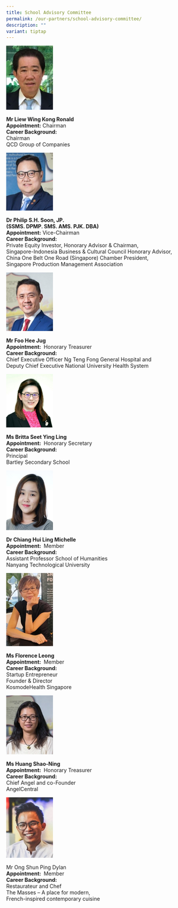 ```yaml
---
title: School Advisory Committee
permalink: /our-partners/school-advisory-committee/
description: ""
variant: tiptap
---
```

<p></p>
<div class="isomer-image-wrapper">
<img style="width: 25%;" height="auto" width="100%" alt="" src="/images/Ronald_Liew.png">
</div>
<p></p>
<p><strong>Mr Liew Wing Kong Ronald </strong>
<br><strong>Appointment:</strong> Chairman
<br><strong>Career Background:</strong> 
<br>Chairman
<br>QCD Group of Companies</p>
<p></p>
<p></p>
<div class="isomer-image-wrapper">
<img style="width: 25%;" height="auto" width="100%" alt="" src="/images/Philip_Soon.png">
</div>
<p><strong>Dr Philip S.H. Soon, JP. </strong>
<br><strong> (SSMS. DPMP. SMS. AMS. PJK. DBA) </strong>
<br><strong>Appointment:</strong> Vice-Chairman
<br><strong>Career Background:</strong> 
<br>Private Equity Investor, Honorary Advisor &amp; Chairman,&nbsp;
<br>Singapore-Indonesia Business &amp; Cultural Council&nbsp;Honorary Advisor,
<br>China One Belt One Road&nbsp;(Singapore) Chamber President,
<br>Singapore Production Management Association</p>
<p></p>
<div class="isomer-image-wrapper">
<img style="width: 25%;" height="auto" width="100%" alt="" src="/images/Foo_Hee_Jug.png">
</div>
<p><strong>Mr Foo Hee Jug </strong>
<br><strong> Appointment: </strong>&nbsp;Honorary Treasurer
<br><strong>Career Background: </strong>
<br>Chief Executive Officer Ng Teng Fong General Hospital and
<br>Deputy Chief Executive National University Health System</p>
<p></p>
<p></p>
<div class="isomer-image-wrapper">
<img style="width: 25%;" height="auto" width="100%" alt="" src="/images/Britta_Seet.png">
</div>
<p><strong>Ms Britta Seet Ying Ling </strong>
<br><strong> Appointment: </strong>&nbsp;Honorary Secretary
<br><strong>Career Background: </strong>
<br>Principal
<br>Bartley Secondary School</p>
<p></p>
<div class="isomer-image-wrapper">
<img style="width: 25%;" height="auto" width="100%" alt="" src="/images/Michelle.png">
</div>
<p><strong>Dr Chiang Hui Ling Michelle </strong>
<br><strong>Appointment: </strong>&nbsp;Member
<br><strong>Career Background: </strong>
<br>Assistant Professor School of Humanities
<br>Nanyang Technological University</p>
<p></p>
<p></p>
<div class="isomer-image-wrapper">
<img style="width: 25%;" height="auto" width="100%" alt="" src="/images/Florence_3.jpg">
</div>
<p><strong>Ms Florence Leong</strong> 
<br><strong> Appointment: </strong>&nbsp;Member
<br><strong>Career Background: </strong>
<br>Startup Entrepreneur
<br>Founder &amp; Director
<br>KosmodeHealth Singapore</p>
<p></p>
<p></p>
<div class="isomer-image-wrapper">
<img style="width: 25%;" height="auto" width="100%" alt="" src="/images/Huang_Shao_Ning.png">
</div>
<p><strong>Ms Huang Shao-Ning </strong>
<br><strong>Appointment: </strong>&nbsp;Honorary Treasurer
<br><strong>Career Background: </strong>
<br>Chief Angel and co-Founder
<br>AngelCentral</p>
<p></p>
<div class="isomer-image-wrapper">
<img style="width: 25%;" height="auto" width="100%" alt="" src="/images/Dylan.png">
</div>
<p>Mr Ong Shun Ping Dylan
<br><strong> Appointment: </strong>&nbsp;Member
<br><strong>Career Background: </strong>
<br>Restaurateur and Chef
<br>The Masses – A place for modern,
<br>French-inspired contemporary cuisine</p>
<p></p>
<p></p>
<p></p>
<p></p>
<p></p>